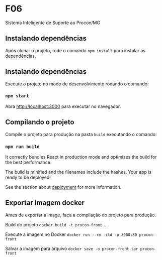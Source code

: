 # F06
Sistema Inteligente de Suporte ao Procon/MG

## Instalando dependências

Após clonar o projeto, rode o comando `npm install` para instalar as dependências.

## Instalando dependências

Execute o projeto no modo de desenvolvimento rodando o comando:
### `npm start`

Abra [http://localhost:3000](http://localhost:3000) para executar no navegador.

## Compilando o projeto

Compile o projeto para produção na pasta `build` executando o comando:
### `npm run build`

It correctly bundles React in production mode and optimizes the build for the best performance.

The build is minified and the filenames include the hashes.
Your app is ready to be deployed!

See the section about [deployment](https://facebook.github.io/create-react-app/docs/deployment) for more information.

## Exportar imagem docker

Antes de exportar a image, faça a compilação do projeto para produção.

Build do projeto
`docker build -t procon-front .`

Execute a imagem no Docker
`docker run --rm -itd -p 3000:80 procon-front`

Salvar a imagem para arquivo
`docker save -o procon-front.tar procon-front`